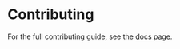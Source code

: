 # Contributing

For the full contributing guide, see the
[docs page](https://pyrolite-meltsutil.readthedocs.io/en/develop/contributing.html).
